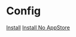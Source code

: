 # Config
[Install](https://raw.githubusercontent.com/Nightwindx/Config/refs/heads/main/Lockdown%20Mode%20-%20Copy.mobileconfig)
[Install No AppStore](https://raw.githubusercontent.com/Nightwindx/Config/refs/heads/main/No%20AppStore.mobileconfig)
